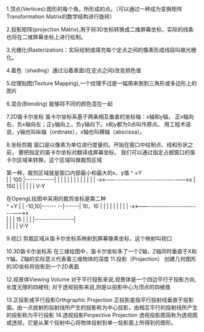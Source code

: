 1.顶点(Vertices):图形的每个角，所形成的点。（可以通过一种成为变换矩阵Transformation
Matrix的数学结构进行旋转）

2.投影矩阵(projection Matrix),用于将3D坐标转换成二维屏幕坐标，实际的线条也将在二维屏幕坐标上进行绘制。

3.光栅化(Rasterization)：实际绘制或填充每个定点之间的像素形成线段叫做光栅化。

4.着色（shading）通过沿着表面(在定点之间)改变颜色值

5.纹理贴图(Texture Mapping),一个纹理不过是一幅用来倒到三角形或多边形上的图片

6.混合(Blending) 能够将不同的颜色混在一起

7.2D笛卡尔坐标
笛卡尔坐标系基于两条相互垂直的坐标轴：x轴和y轴，
正x轴向右，负x轴向左；正y轴向上，负y轴向下。x和y都为0点叫作原点。
用工程术语说，y轴也叫纵轴（ordinate），x轴也叫横轴（abscissa）。

8.坐标剪裁
窗口是以像素为单位进行度量的。开始在窗口中绘制点、线和形状之前，
要把指定的笛卡尔坐标对翻译成屏幕坐标，
我们可以通过指定占据窗口的笛卡尔区域来转换，这个区域叫做裁剪区域

第一种，裁剪区域就是窗口内部最小和最大的x、y值
				^ +Y												
				|
				|
			100	|------------|
				|			 |
				|			 |
				|			 |
				|			 |
				|			 |
				|			 |
-x<------------------------------>x
				|            150
				|
				|
				|
				|
				|
				|
				V-Y
				
在OpengL绘图中采用的裁剪坐标是第二种			
				^ +Y
				|
				|
-10,10|------ --|------| 10，10
	  |		    |	   |
	  |		    |	   |
	  |		    |	   |
-x<--------------------------->x                      
	  |			|      |   15
	  |			|	   |
	  |----------------|			
				|
				|
				|
				|
				V-Y
				

9.视口
剪裁区域从笛卡尔坐标系映射到屏幕像素坐标，这个映射叫视口

10.3D笛卡尔坐标系
在三维绘图中，笛卡尔坐标多了一个Z轴，Z轴同时垂直于X和Y轴。Z轴的实际意义代表着三维物体的深度
11.投影（Projection） 
创建几何图形的3D坐标将投影到一个2D表面

12.视景体Viewing Volume
对于平行投影来说,视景体是一个四边平行于投影方向,长度无限的四棱柱;
对于透视投影来说,则是以投影中心为顶点的四棱锥

13.正投影或平行投影Orthgraphic Projection
正投影是指平行投射线垂直于投影面。由一点放射的投射线所产生的投影称为中心投影，由相互平行的投射线所产生的投影称为平行投影
14.透视投影Perpective Projection
透视投影图简称为透视图或透视，它是从某个投射中心将物体投射到单一投影面上所得到的图形。